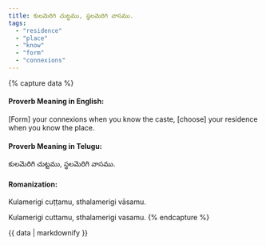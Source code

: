 ```yaml
---
title: కులమెరిగి చుట్టము, స్థలమెరిగి వాసము.
tags:
  - "residence"
  - "place"
  - "know"
  - "form"
  - "connexions"
---
```


{% capture data %}
#### Proverb Meaning in English:
[Form] your connexions when you know the caste, [choose] your residence when you know the place.

#### Proverb Meaning in Telugu:
కులమెరిగి చుట్టము, స్థలమెరిగి వాసము.

#### Romanization:
Kulamerigi cuṭṭamu, sthalamerigi vāsamu.

Kulamerigi cuttamu, sthalamerigi vasamu.
{% endcapture %}

{{ data | markdownify }}


